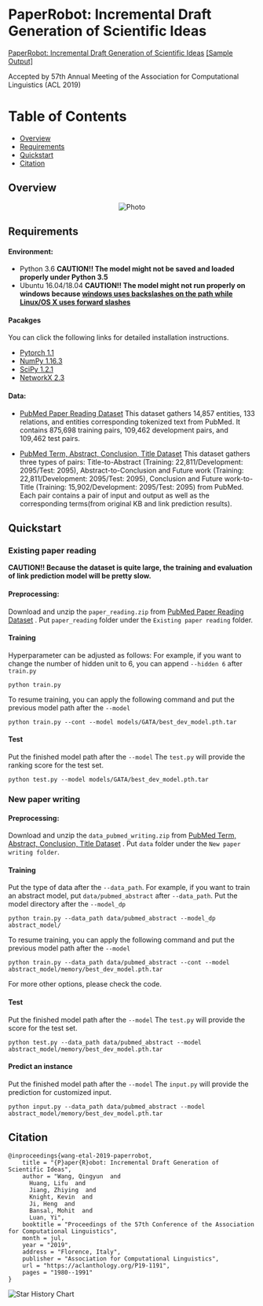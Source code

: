 # PaperRobot: Incremental Draft Generation of Scientific Ideas

[PaperRobot: Incremental Draft Generation of Scientific Ideas](https://aclanthology.org//P19-1191) 
[[Sample Output]](https://eaglew.github.io/PaperRobot/)


Accepted by 57th Annual Meeting of the Association for Computational Linguistics (ACL 2019)


Table of Contents
=================
  * [Overview](#overview)
  * [Requirements](#requirements)
  * [Quickstart](#quickstart)
  * [Citation](#citation)

## Overview
<p align="center">
  <img src="https://eaglew.github.io/images/paperrobot.png?raw=true" alt="Photo" style="width="100%;"/>
</p>

## Requirements

#### Environment:

- Python 3.6 **CAUTION!! The model might not be saved and loaded properly under Python 3.5**
- Ubuntu 16.04/18.04 **CAUTION!! The model might not run properly on windows because [windows uses backslashes on the path while Linux/OS X uses forward slashes](https://www.howtogeek.com/181774/why-windows-uses-backslashes-and-everything-else-uses-forward-slashes/)**

#### Pacakges
You can click the following links for detailed installation instructions.
- [Pytorch 1.1](https://pytorch.org/get-started/previous-versions/)
- [NumPy 1.16.3](https://www.scipy.org/install.html)
- [SciPy 1.2.1](https://www.scipy.org/install.html)
- [NetworkX 2.3](https://networkx.github.io/documentation/stable/install.html)

#### Data:

- [PubMed Paper Reading  Dataset](https://drive.google.com/open?id=1DLmxK5x7m8bDPK5ZfAROtGpkWZ_v980Z)
This dataset gathers 14,857 entities, 133 relations, and entities corresponding tokenized text from PubMed. It contains 875,698 training pairs, 109,462 development pairs, and 109,462 test pairs.

- [PubMed Term, Abstract, Conclusion, Title Dataset](https://drive.google.com/open?id=1O91gX2maPHdIRUb9DdZmUOI5issRMXMY)
This dataset gathers three types of pairs: Title-to-Abstract (Training: 22,811/Development: 2095/Test: 2095), Abstract-to-Conclusion and Future work (Training: 22,811/Development: 2095/Test: 2095), Conclusion and Future work-to-Title (Training: 15,902/Development: 2095/Test: 2095) from PubMed. Each pair contains a pair of input and output as well as the corresponding terms(from original KB and link prediction results).

## Quickstart

### Existing paper reading

**CAUTION!! Because the dataset is quite large, the training and evaluation of link prediction model will be pretty slow.**

#### Preprocessing:
Download and unzip the `paper_reading.zip` from [PubMed Paper Reading  Dataset](https://drive.google.com/open?id=1DLmxK5x7m8bDPK5ZfAROtGpkWZ_v980Z)
. Put `paper_reading` folder under the `Existing paper reading` folder.

#### Training

Hyperparameter can be adjusted as follows: For example, if you want to change the number of hidden unit to 6, you can append `--hidden 6` after `train.py`
```
python train.py
```
To resume training, you can apply the following command and put the previous model path after the `--model`
```
python train.py --cont --model models/GATA/best_dev_model.pth.tar
```


#### Test

Put the finished model path after the `--model`
The `test.py` will provide the ranking score for the test set.
```
python test.py --model models/GATA/best_dev_model.pth.tar
```

### New paper writing

#### Preprocessing:

Download and unzip the `data_pubmed_writing.zip` from [PubMed Term, Abstract, Conclusion, Title Dataset](https://drive.google.com/open?id=1O91gX2maPHdIRUb9DdZmUOI5issRMXMY)
. Put `data` folder under the `New paper writing folder`.

#### Training

Put the type of data after the `--data_path`.  For example, if you want to train an abstract model, put `data/pubmed_abstract` after `--data_path`.
Put the model directory after the `--model_dp`
```
python train.py --data_path data/pubmed_abstract --model_dp abstract_model/
```
To resume training, you can apply the following command and put the previous model path after the `--model`
```
python train.py --data_path data/pubmed_abstract --cont --model abstract_model/memory/best_dev_model.pth.tar
```
For more other options, please check the code.

#### Test
Put the finished model path after the `--model`
The `test.py` will provide the score for the test set.
```
python test.py --data_path data/pubmed_abstract --model abstract_model/memory/best_dev_model.pth.tar
```

#### Predict an instance
Put the finished model path after the `--model`
The `input.py` will provide the prediction for customized input.
```
python input.py --data_path data/pubmed_abstract --model abstract_model/memory/best_dev_model.pth.tar
```
## Citation
```
@inproceedings{wang-etal-2019-paperrobot,
    title = "{P}aper{R}obot: Incremental Draft Generation of Scientific Ideas",
    author = "Wang, Qingyun  and
      Huang, Lifu  and
      Jiang, Zhiying  and
      Knight, Kevin  and
      Ji, Heng  and
      Bansal, Mohit  and
      Luan, Yi",
    booktitle = "Proceedings of the 57th Conference of the Association for Computational Linguistics",
    month = jul,
    year = "2019",
    address = "Florence, Italy",
    publisher = "Association for Computational Linguistics",
    url = "https://aclanthology.org/P19-1191",
    pages = "1980--1991"
}
```
![Star History Chart](https://api.star-history.com/svg?repos=EagleW/PaperRobot&type=Date)
